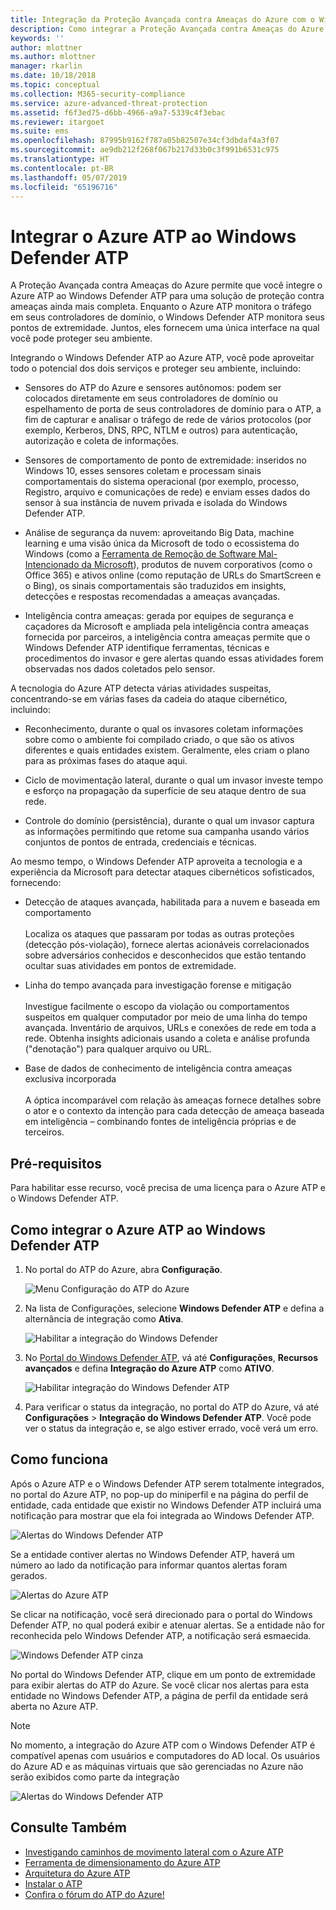 ```yaml
---
title: Integração da Proteção Avançada contra Ameaças do Azure com o Windows Defender ATP | Microsoft Docs
description: Como integrar a Proteção Avançada contra Ameaças do Azure com o Windows Defender ATP para cobertura completa de detecção de ameaças
keywords: ''
author: mlottner
ms.author: mlottner
manager: rkarlin
ms.date: 10/18/2018
ms.topic: conceptual
ms.collection: M365-security-compliance
ms.service: azure-advanced-threat-protection
ms.assetid: f6f3ed75-d6bb-4966-a9a7-5339c4f3ebac
ms.reviewer: itargoet
ms.suite: ems
ms.openlocfilehash: 87995b9162f787a05b82507e34cf3dbdaf4a3f07
ms.sourcegitcommit: ae9db212f268f067b217d33b0c3f991b6531c975
ms.translationtype: HT
ms.contentlocale: pt-BR
ms.lasthandoff: 05/07/2019
ms.locfileid: "65196716"
---
```

# <a name="integrate-azure-atp-with-windows-defender-atp"></a>Integrar o Azure ATP ao Windows Defender ATP

A Proteção Avançada contra Ameaças do Azure permite que você integre o Azure ATP ao Windows Defender ATP para uma solução de proteção contra ameaças ainda mais completa. Enquanto o Azure ATP monitora o tráfego em seus controladores de domínio, o Windows Defender ATP monitora seus pontos de extremidade. Juntos, eles fornecem uma única interface na qual você pode proteger seu ambiente.

Integrando o Windows Defender ATP ao Azure ATP, você pode aproveitar todo o potencial dos dois serviços e proteger seu ambiente, incluindo:

- Sensores do ATP do Azure e sensores autônomos: podem ser colocados diretamente em seus controladores de domínio ou espelhamento de porta de seus controladores de domínio para o ATP, a fim de capturar e analisar o tráfego de rede de vários protocolos (por exemplo, Kerberos, DNS, RPC, NTLM e outros) para autenticação, autorização e coleta de informações. 

-   Sensores de comportamento de ponto de extremidade: inseridos no Windows 10, esses sensores coletam e processam sinais comportamentais do sistema operacional (por exemplo, processo, Registro, arquivo e comunicações de rede) e enviam esses dados do sensor à sua instância de nuvem privada e isolada do Windows Defender ATP.

- Análise de segurança da nuvem: aproveitando Big Data, machine learning e uma visão única da Microsoft de todo o ecossistema do Windows (como a [Ferramenta de Remoção de Software Mal-Intencionado da Microsoft](https://www.microsoft.com/download/malicious-software-removal-tool-details.aspx)), produtos de nuvem corporativos (como o Office 365) e ativos online (como reputação de URLs do SmartScreen e o Bing), os sinais comportamentais são traduzidos em insights, detecções e respostas recomendadas a ameaças avançadas.

- Inteligência contra ameaças: gerada por equipes de segurança e caçadores da Microsoft e ampliada pela inteligência contra ameaças fornecida por parceiros, a inteligência contra ameaças permite que o Windows Defender ATP identifique ferramentas, técnicas e procedimentos do invasor e gere alertas quando essas atividades forem observadas nos dados coletados pelo sensor.

A tecnologia do Azure ATP detecta várias atividades suspeitas, concentrando-se em várias fases da cadeia do ataque cibernético, incluindo:

- Reconhecimento, durante o qual os invasores coletam informações sobre como o ambiente foi compilado criado, o que são os ativos diferentes e quais entidades existem. Geralmente, eles criam o plano para as próximas fases do ataque aqui.

- Ciclo de movimentação lateral, durante o qual um invasor investe tempo e esforço na propagação da superfície de seu ataque dentro de sua rede.

- Controle do domínio (persistência), durante o qual um invasor captura as informações permitindo que retome sua campanha usando vários conjuntos de pontos de entrada, credenciais e técnicas.

Ao mesmo tempo, o Windows Defender ATP aproveita a tecnologia e a experiência da Microsoft para detectar ataques cibernéticos sofisticados, fornecendo:

- Detecção de ataques avançada, habilitada para a nuvem e baseada em comportamento<br></br>Localiza os ataques que passaram por todas as outras proteções (detecção pós-violação), fornece alertas acionáveis correlacionados sobre adversários conhecidos e desconhecidos que estão tentando ocultar suas atividades em pontos de extremidade.

- Linha do tempo avançada para investigação forense e mitigação<br></br>Investigue facilmente o escopo da violação ou comportamentos suspeitos em qualquer computador por meio de uma linha do tempo avançada. Inventário de arquivos, URLs e conexões de rede em toda a rede. Obtenha insights adicionais usando a coleta e análise profunda ("denotação") para qualquer arquivo ou URL.

- Base de dados de conhecimento de inteligência contra ameaças exclusiva incorporada<br></br>A óptica incomparável com relação às ameaças fornece detalhes sobre o ator e o contexto da intenção para cada detecção de ameaça baseada em inteligência – combinando fontes de inteligência próprias e de terceiros.

## <a name="prerequisites"></a>Pré-requisitos

Para habilitar esse recurso, você precisa de uma licença para o Azure ATP e o Windows Defender ATP. 


## <a name="how-to-integrate-azure-atp-with-windows-defender-atp"></a>Como integrar o Azure ATP ao Windows Defender ATP

1. No portal do ATP do Azure, abra **Configuração**. 

    ![Menu Configuração do ATP do Azure](./media/atp-configuration-wd.png)
2. Na lista de Configurações, selecione **Windows Defender ATP** e defina a alternância de integração como **Ativa**. 

    ![Habilitar a integração do Windows Defender](./media/enable-integration.png)


3. No [Portal do Windows Defender ATP](https://securitycenter.windows.com/preferences/advanced), vá até **Configurações**, **Recursos avançados** e defina **Integração do Azure ATP** como **ATIVO**. 

    ![Habilitar integração do Windows Defender ATP](./media/wd-atp-enable.png)

4. Para verificar o status da integração, no portal do ATP do Azure, vá até **Configurações** > **Integração do Windows Defender ATP**. Você pode ver o status da integração e, se algo estiver errado, você verá um erro. 

## <a name="how-it-works"></a>Como funciona

Após o Azure ATP e o Windows Defender ATP serem totalmente integrados, no portal do Azure ATP, no pop-up do miniperfil e na página do perfil de entidade, cada entidade que existir no Windows Defender ATP incluirá uma notificação para mostrar que ela foi integrada ao Windows Defender ATP. 

 ![Alertas do Windows Defender ATP](./media/profile-alerts-wd.png)

Se a entidade contiver alertas no Windows Defender ATP, haverá um número ao lado da notificação para informar quantos alertas foram gerados.

 ![Alertas do Azure ATP](./media/atp-integrated-wd-icon-alerts.png)

Se clicar na notificação, você será direcionado para o portal do Windows Defender ATP, no qual poderá exibir e atenuar alertas. Se a entidade não for reconhecida pelo Windows Defender ATP, a notificação será esmaecida. 

 ![Windows Defender ATP cinza](./media/wd-grey.png)

No portal do Windows Defender ATP, clique em um ponto de extremidade para exibir alertas do ATP do Azure. Se você clicar nos alertas para esta entidade no Windows Defender ATP, a página de perfil da entidade será aberta no Azure ATP. 
 
 > [!NOTE]
 > No momento, a integração do Azure ATP com o Windows Defender ATP é compatível apenas com usuários e computadores do AD local. Os usuários do Azure AD e as máquinas virtuais que são gerenciadas no Azure não serão exibidos como parte da integração 

![Alertas do Windows Defender ATP](./media/wd-atp-alerts.png)


## <a name="see-also"></a>Consulte Também

- [Investigando caminhos de movimento lateral com o Azure ATP](use-case-lateral-movement-path.md)
- [Ferramenta de dimensionamento do Azure ATP](http://aka.ms/aatpsizingtool)
- [Arquitetura do Azure ATP](atp-architecture.md)
- [Instalar o ATP](install-atp-step1.md)
- [Confira o fórum do ATP do Azure!](https://aka.ms/azureatpcommunity)

